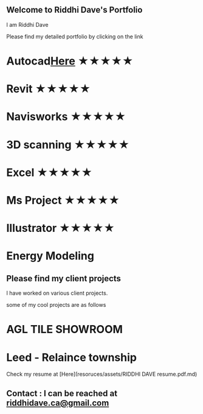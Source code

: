 ## Welcome to Riddhi Dave's Portfolio

I am Riddhi Dave 

Please find my detailed portfolio by clicking on the link 



# Autocad[Here](autocad.md)  	★★★★★
# Revit 	★★★★★
# Navisworks 	★★★★★
# 3D scanning 	★★★★★
# Excel 	★★★★★
# Ms Project 	★★★★★
# Illustrator 	★★★★★
# Energy Modeling 


## Please find my client projects

I have worked on various client projects. 

some of my cool projects are as follows 

# AGL TILE SHOWROOM
# Leed - Relaince township 


Check my resume at [Here](resoruces/assets/RIDDHI DAVE resume.pdf.md)

## Contact : I can be reached at riddhidave.ca@gmail.com

